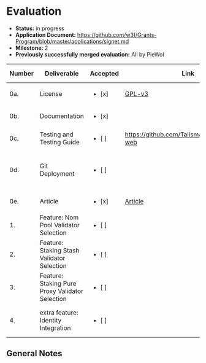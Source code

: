 # Evaluation

- **Status:** in progress
- **Application Document:** https://github.com/w3f/Grants-Program/blob/master/applications/signet.md
- **Milestone:** 2
- **Previously successfully merged evaluation:** All by PieWol

| Number | Deliverable | Accepted | Link | Evaluation Notes |
|-|-|-|-|-|  
| 0a. | License | <ul><li>[x] </li></ul>| [GPL-v3](https://github.com/TalismanSociety/signet-web) | ok |
| 0b. | Documentation | <ul><li>[x] </li></ul>| | Looks good. |  
| 0c. | Testing and Testing Guide | <ul><li>[ ] </li></ul>| https://github.com/TalismanSociety/signet-web  | |
| 0d. | Git Deployment | <ul><li>[ ] </li></ul>| | Support deployment from git + instructions in the repo |
| 0e. | Article | <ul><li>[x] </li></ul>| [Article](https://guide.polkadotmultisig.com/en/category/staking-related-actions/article/signing-into-a-dapp-using-polkadot-multisig-8ada0e9c) | Looks good. |
| 1. | Feature: Nom Pool Validator Selection | <ul><li>[ ] </li></ul>|  | - |
| 2. | Feature: Staking Stash Validator Selection | <ul><li>[ ] </li></ul>| |  |
| 3. | Feature: Staking Pure Proxy Validator Selection | <ul><li>[ ] </li></ul>| |  |  
| 4. | extra feature: Identity Integration | <ul><li>[ ] </li></ul>| | Integrating the new people chain |


## General Notes

